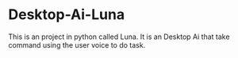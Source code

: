 # Desktop-Ai-Luna
This is an project in python called Luna. It is an Desktop Ai that take command using the user voice to do task.
